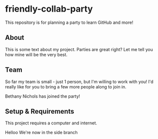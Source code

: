 # friendly-collab-party



This repository is for planning a party to learn GitHub and more!



## About
This is some text about my project.
Parties are great right? Let me tell you how mine will be the very best.



## Team
So far my team is small - just 1 person, but I'm willing to work with you!
I'd really like for you to bring a few more people along to join in.

Bethany Nichols has joined the party!

## Setup & Requirements
This project requires a computer and internet.

Helloo
We're now in the side branch
